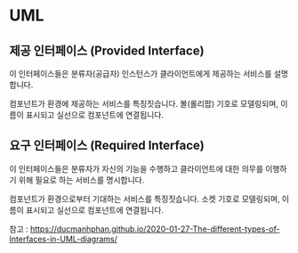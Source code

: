 # UML

## 제공 인터페이스 (Provided Interface)
이 인터페이스들은 분류자(공급자) 인스턴스가 클라이언트에게 제공하는 서비스를 설명합니다.

컴포넌트가 환경에 제공하는 서비스를 특징짓습니다.
볼(롤리팝) 기호로 모델링되며, 이름이 표시되고 실선으로 컴포넌트에 연결됩니다.

## 요구 인터페이스 (Required Interface)
이 인터페이스들은 분류자가 자신의 기능을 수행하고 클라이언트에 대한 의무를 이행하기 위해 필요로 하는 서비스를 명시합니다.

컴포넌트가 환경으로부터 기대하는 서비스를 특징짓습니다.
소켓 기호로 모델링되며, 이름이 표시되고 실선으로 컴포넌트에 연결됩니다.


참고 : https://ducmanhphan.github.io/2020-01-27-The-different-types-of-Interfaces-in-UML-diagrams/